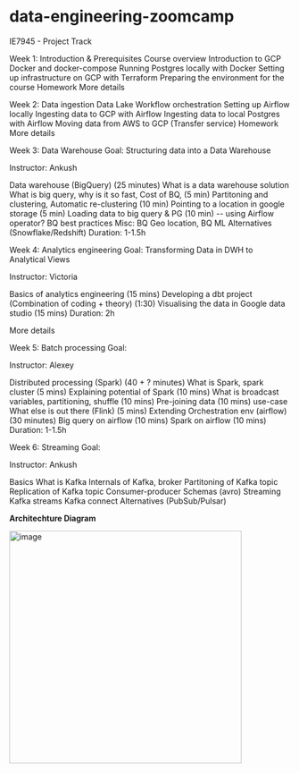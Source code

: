 # data-engineering-zoomcamp

IE7945 - Project Track

Week 1: Introduction & Prerequisites
Course overview
Introduction to GCP
Docker and docker-compose
Running Postgres locally with Docker
Setting up infrastructure on GCP with Terraform
Preparing the environment for the course
Homework
More details

Week 2: Data ingestion
Data Lake
Workflow orchestration
Setting up Airflow locally
Ingesting data to GCP with Airflow
Ingesting data to local Postgres with Airflow
Moving data from AWS to GCP (Transfer service)
Homework
More details

Week 3: Data Warehouse
Goal: Structuring data into a Data Warehouse

Instructor: Ankush

Data warehouse (BigQuery) (25 minutes)
What is a data warehouse solution
What is big query, why is it so fast, Cost of BQ, (5 min)
Partitoning and clustering, Automatic re-clustering (10 min)
Pointing to a location in google storage (5 min)
Loading data to big query & PG (10 min) -- using Airflow operator?
BQ best practices
Misc: BQ Geo location, BQ ML
Alternatives (Snowflake/Redshift)
Duration: 1-1.5h

Week 4: Analytics engineering
Goal: Transforming Data in DWH to Analytical Views

Instructor: Victoria

Basics of analytics engineering (15 mins)
Developing a dbt project (Combination of coding + theory) (1:30)
Visualising the data in Google data studio (15 mins)
Duration: 2h

More details

Week 5: Batch processing
Goal:

Instructor: Alexey

Distributed processing (Spark) (40 + ? minutes)
What is Spark, spark cluster (5 mins)
Explaining potential of Spark (10 mins)
What is broadcast variables, partitioning, shuffle (10 mins)
Pre-joining data (10 mins)
use-case
What else is out there (Flink) (5 mins)
Extending Orchestration env (airflow) (30 minutes)
Big query on airflow (10 mins)
Spark on airflow (10 mins)
Duration: 1-1.5h

Week 6: Streaming
Goal:

Instructor: Ankush

Basics
What is Kafka
Internals of Kafka, broker
Partitoning of Kafka topic
Replication of Kafka topic
Consumer-producer
Schemas (avro)
Streaming
Kafka streams
Kafka connect
Alternatives (PubSub/Pulsar)



**Architechture Diagram**

<img width="416" alt="image" src="https://github.com/surbhiwahie/data-engineering-zoomcamp/assets/24772688/d3966022-26e0-4bd7-989f-cbeaf9d565dc">
